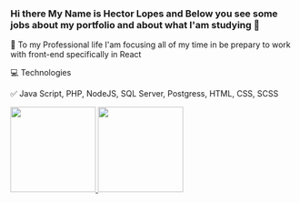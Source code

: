 ### Hi there My Name is Hector Lopes and Below you see some jobs about my portfolio and about what I'am studying  👋

 🔭 To my Professional life I'am focusing all of my time in be prepary to work with front-end specifically in React 

 💻 Technologies

 ✅ Java Script, PHP, NodeJS, SQL Server, Postgress, HTML, CSS, SCSS



<div>
<a href="https://github.com/Hector-Lopes">
<img height="150em" src="https://github-readme-stats.vercel.app/api/top-langs/?username=Hector-Lopes&layout=compact&langs_count=7&theme=dracula"/>
<img height="150em" src="https://github-readme-stats.vercel.app/api?username=Hector-Lopes&show_icons=true&theme=dracula&include_all_commits=true&count_private=true"/>
</div>




